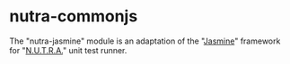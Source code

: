 # nutra-commonjs
The "nutra-jasmine" module is an adaptation of the "[Jasmine](http://jasmine.github.io/)" framework for "[N.U.T.R.A.](https://github.com/m-a-r-c-e-l-i-n-o/nutra)" unit test runner.

